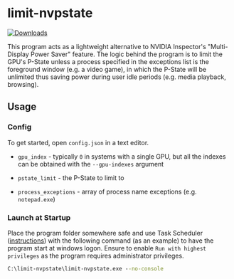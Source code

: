 # limit-nvpstate

[![Downloads](https://img.shields.io/github/downloads/valleyofdoom/limit-nvpstate/total.svg)](https://github.com/valleyofdoom/limit-nvpstate/releases)

This program acts as a lightweight alternative to NVIDIA Inspector's "Multi-Display Power Saver" feature. The logic behind the program is to limit the GPU's P-State unless a process specified in the exceptions list is the foreground window (e.g. a video game), in which the P-State will be unlimited thus saving power during user idle periods (e.g. media playback, browsing).

## Usage

### Config

To get started, open ``config.json`` in a text editor.

- ``gpu_index`` - typically ``0`` in systems with a single GPU, but all the indexes can be obtained with the ``--gpu-indexes`` argument

- ``pstate_limit`` - the P-State to limit to

- ``process_exceptions`` - array of process name exceptions (e.g. ``notepad.exe``)

### Launch at Startup

Place the program folder somewhere safe and use Task Scheduler ([instructions](https://www.windowscentral.com/how-create-automated-task-using-task-scheduler-windows-10)) with the following command (as an example) to have the program start at windows logon. Ensure to enable ``Run with highest privileges`` as the program requires administrator privileges.

```bat
C:\limit-nvpstate\limit-nvpstate.exe --no-console
```
